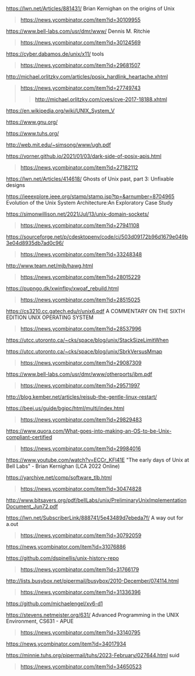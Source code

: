 https://lwn.net/Articles/881431/ Brian Kernighan on the origins of Unix
> https://news.ycombinator.com/item?id=30109955

https://www.bell-labs.com/usr/dmr/www/ Dennis M. Ritchie
> https://news.ycombinator.com/item?id=30124569

https://cyber.dabamos.de/unix/x11/ tools
> https://news.ycombinator.com/item?id=29681507

http://michael.orlitzky.com/articles/posix_hardlink_heartache.xhtml
> https://news.ycombinator.com/item?id=27749743
> > http://michael.orlitzky.com/cves/cve-2017-18188.xhtml

https://en.wikipedia.org/wiki/UNIX_System_V

https://www.gnu.org/

https://www.tuhs.org/

http://web.mit.edu/~simsong/www/ugh.pdf

https://vorner.github.io/2021/01/03/dark-side-of-posix-apis.html
> https://news.ycombinator.com/item?id=27182112

https://lwn.net/Articles/414618/ Ghosts of Unix past, part 3: Unfixable designs

https://ieeexplore.ieee.org/stamp/stamp.jsp?tp=&arnumber=8704965 Evolution of the Unix System Architecture:An Exploratory Case Study

https://simonwillison.net/2021/Jul/13/unix-domain-sockets/
> https://news.ycombinator.com/item?id=27941108

https://sourceforge.net/p/cdesktopenv/code/ci/503d09172b96d1679e049b3e04d8935db7ad0c96/
> https://news.ycombinator.com/item?id=33248348

http://www.team.net/mjb/hawg.html
> https://news.ycombinator.com/item?id=28015229

https://pupngo.dk/xwinflpy/xwoaf_rebuild.html
> https://news.ycombinator.com/item?id=28515025

https://cs3210.cc.gatech.edu/r/unix6.pdf A COMMENTARY ON THE SIXTH EDITION UNIX OPERATING SYSTEM
> https://news.ycombinator.com/item?id=28537996

https://utcc.utoronto.ca/~cks/space/blog/unix/StackSizeLimitWhen

https://utcc.utoronto.ca/~cks/space/blog/unix/SbrkVersusMmap
> https://news.ycombinator.com/item?id=29087309

https://www.bell-labs.com/usr/dmr/www/otherports/ibm.pdf
> https://news.ycombinator.com/item?id=29571997

http://blog.kember.net/articles/reisub-the-gentle-linux-restart/

https://beej.us/guide/bgipc/html/multi/index.html
> https://news.ycombinator.com/item?id=29829483

https://www.quora.com/What-goes-into-making-an-OS-to-be-Unix-compliant-certified
> https://news.ycombinator.com/item?id=29984016

https://www.youtube.com/watch?v=ECCr_KFl41E "The early days of Unix at Bell Labs" - Brian Kernighan (LCA 2022 Online)

https://yarchive.net/comp/software_tlb.html
> https://news.ycombinator.com/item?id=30474828

http://www.bitsavers.org/pdf/bellLabs/unix/PreliminaryUnixImplementationDocument_Jun72.pdf

https://lwn.net/SubscriberLink/888741/5e43489d7ebeda7f/ A way out for a.out
> https://news.ycombinator.com/item?id=30792059

https://news.ycombinator.com/item?id=31076886

https://github.com/dspinellis/unix-history-repo
> https://news.ycombinator.com/item?id=31766179

http://lists.busybox.net/pipermail/busybox/2010-December/074114.html
> https://news.ycombinator.com/item?id=31336396

https://github.com/michaelengel/xv6-d1

https://stevens.netmeister.org/631/ Advanced Programming in the UNIX Environment, CS631 - APUE
> https://news.ycombinator.com/item?id=33140795

https://news.ycombinator.com/item?id=34017934

https://minnie.tuhs.org/pipermail/tuhs/2023-February/027644.html suid
> https://news.ycombinator.com/item?id=34650523